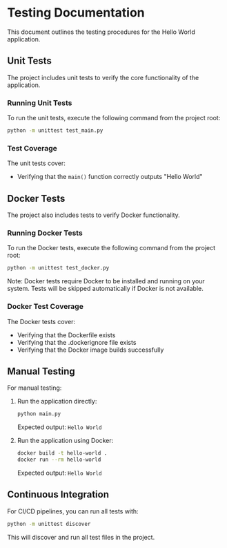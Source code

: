 # Testing Documentation

This document outlines the testing procedures for the Hello World application.

## Unit Tests

The project includes unit tests to verify the core functionality of the application.

### Running Unit Tests

To run the unit tests, execute the following command from the project root:

```bash
python -m unittest test_main.py
```

### Test Coverage

The unit tests cover:

- Verifying that the `main()` function correctly outputs "Hello World"

## Docker Tests

The project also includes tests to verify Docker functionality.

### Running Docker Tests

To run the Docker tests, execute the following command from the project root:

```bash
python -m unittest test_docker.py
```

Note: Docker tests require Docker to be installed and running on your system. Tests will be skipped automatically if Docker is not available.

### Docker Test Coverage

The Docker tests cover:

- Verifying that the Dockerfile exists
- Verifying that the .dockerignore file exists
- Verifying that the Docker image builds successfully

## Manual Testing

For manual testing:

1. Run the application directly:
   ```bash
   python main.py
   ```
   Expected output: `Hello World`

2. Run the application using Docker:
   ```bash
   docker build -t hello-world .
   docker run --rm hello-world
   ```
   Expected output: `Hello World`

## Continuous Integration

For CI/CD pipelines, you can run all tests with:

```bash
python -m unittest discover
```

This will discover and run all test files in the project.